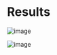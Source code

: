 # Results 

![image](https://github.com/Shreyg-27/World-of-AI/assets/98229024/51fe3523-5b93-4024-8523-9c88ec238888)

![image](https://github.com/Shreyg-27/World-of-AI/assets/98229024/0250cc96-9c67-418c-8b0a-a631978f7186)
